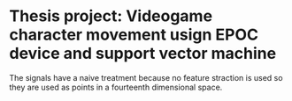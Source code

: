 Thesis project: Videogame character movement usign EPOC device and support vector machine
==========================================================================

The signals have a naive treatment because no feature straction is used so they are used as points in a fourteenth dimensional space.
